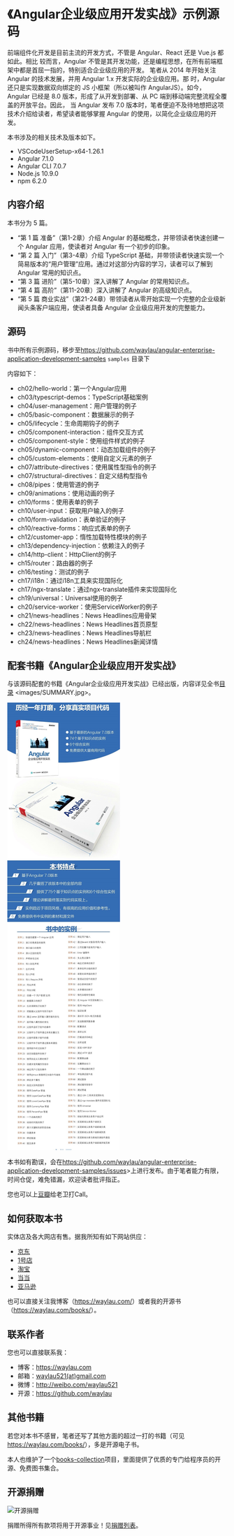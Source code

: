 # 《Angular企业级应用开发实战》示例源码


前端组件化开发是目前主流的开发方式，不管是 Angular、React 还是 Vue.js 都如此。相比 较而言，Angular 不管是其开发功能，还是编程思想，在所有前端框架中都是首屈一指的，特别适合企业级应用的开发。 笔者从 2014 年开始关注 Angular 的技术发展，并用 Angular 1.x 开发实际的企业级应用。那 时，Angular 还只是实现数据双向绑定的 JS 小框架（所以被叫作 AngularJS）。如今，Angular 已经是 8.0 版本，形成了从开发到部署、从 PC 端到移动端完整流程全覆盖的开放平台。因此， 当 Angular 发布 7.0 版本时，笔者便迫不及待地想把这项技术介绍给读者，希望读者能够掌握 Angular 的使用，以简化企业级应用的开发。





本书涉及的相关技术及版本如下。

* VSCodeUserSetup-x64-1.26.1
* Angular 7.1.0
* Angular CLI 7.0.7
* Node.js 10.9.0
* npm 6.2.0

## 内容介绍

本书分为 5 篇。

* “第 1 篇 准备”（第1-2章）介绍 Angular 的基础概念，并带领读者快速创建一个 Angular 应用，使读者对 Angular 有一个初步的印象。
* “第 2 篇 入门”（第3-4章）介绍 TypeScript 基础，并带领读者快速实现一个简易版本的“用户管理”应用。通过对这部分内容的学习，读者可以了解到 Angular 常用的知识点。
* “第 3 篇 进阶”（第5-10章）深入讲解了 Angular 的常用知识点。
* “第 4 篇 高阶”（第11-20章）深入讲解了 Angular 的高级知识点。
* “第 5 篇 商业实战”（第21-24章）带领读者从零开始实现一个完整的企业级新闻头条客户端应用，使读者具备 Angular 企业级应用开发的完整能力。

## 源码

书中所有示例源码，移步至<https://github.com/waylau/angular-enterprise-application-development-samples>  `samples` 目录下

内容如下：

* ch02/hello-world：第一个Angular应用
* ch03/typescript-demos：TypeScript基础案例
* ch04/user-management：用户管理的例子
* ch05/basic-component：数据展示的例子
* ch05/lifecycle：生命周期钩子的例子
* ch05/component-interaction：组件交互方式
* ch05/component-style：使用组件样式的例子
* ch05/dynamic-component：动态加载组件的例子
* ch05/custom-elements：使用自定义元素的例子
* ch07/attribute-directives：使用属性型指令的例子
* ch07/structural-directives：自定义结构型指令 
* ch08/pipes：使用管道的例子
* ch09/animations：使用动画的例子
* ch10/forms：使用表单的例子
* ch10/user-input：获取用户输入的例子
* ch10/form-validation：表单验证的例子
* ch10/reactive-forms：响应式表单的例子
* ch12/customer-app：惰性加载特性模块的例子
* ch13/dependency-injection：依赖注入的例子
* ch14/http-client：HttpClient的例子
* ch15/router：路由器的例子
* ch16/testing：测试的例子
* ch17/i18n：通过i18n工具来实现国际化
* ch17/ngx-translate：通过ngx-translate插件来实现国际化
* ch19/universal：Universal使用的例子
* ch20/service-worker：使用ServiceWorker的例子
* ch21/news-headlines：News Headlines应用骨架
* ch22/news-headlines：News Headlines首页原型
* ch23/news-headlines：News Headlines导航栏
* ch24/news-headlines：News Headlines新闻详情

## 配套书籍《Angular企业级应用开发实战》

与该源码配套的书籍《Angular企业级应用开发实战》已经出版，内容详见全书[目录](SUMMARY.md) <images/SUMMARY.jpg>。

![](images/angular-book.jpg)


本书如有勘误，会在<https://github.com/waylau/angular-enterprise-application-development-samples/issues>>上进行发布。由于笔者能力有限，时间仓促，难免错漏，欢迎读者批评指正。

您也可以上[豆瓣](https://book.douban.com/subject/34450770/)给老卫打Call。


## 如何获取本书

实体店及各大网店有售。据我所知有如下网站供应：

* [京东](https://search.jd.com/Search?keyword=柳伟卫%20Angular企业级应用开发实战&enc=utf-8&wq=柳伟卫%20Angular企业级应用开发实战&pvid=26dca7699970469ba0f6455f689bd4eb)
* [1号店](https://search.yhd.com/c0-0/k%25E6%259F%25B3%25E4%25BC%259F%25E5%258D%25AB%2520Angular%25E4%25BC%2581%25E4%25B8%259A%25E7%25BA%25A7%25E5%25BA%2594%25E7%2594%25A8%25E5%25BC%2580%25E5%258F%2591%25E5%25AE%259E%25E6%2588%2598/)
* [淘宝](https://s.taobao.com/search?q=柳伟卫+Angular企业级应用开发实战&imgfile=&commend=all&ssid=s5-e&search_type=item&sourceId=tb.index&spm=a21bo.2017.201856-taobao-item.1&ie=utf8&initiative_id=tbindexz_20170306)
* [当当](http://search.dangdang.com/?key=%C1%F8%CE%B0%CE%C0%20Angular%C6%F3%D2%B5%BC%B6%D3%A6%D3%C3%BF%AA%B7%A2%CA%B5%D5%BD&act=input)
* [亚马逊](https://www.amazon.cn/s?k=柳伟卫+Angular企业级应用开发实战&__mk_zh_CN=亚马逊网站&ref=nb_sb_noss)


也可以直接关注我博客（<https://waylau.com/>）或者我的开源书（<https://waylau.com/books/>）。


## 联系作者

您也可以直接联系我：

* 博客：https://waylau.com
* 邮箱：[waylau521(at)gmail.com](mailto:waylau521@gmail.com)
* 微博：http://weibo.com/waylau521
* 开源：https://github.com/waylau

## 其他书籍

若您对本书不感冒，笔者还写了其他方面的超过一打的书籍（可见<https://waylau.com/books/>），多是开源电子书。

本人也维护了一个[books-collection](https://github.com/waylau/books-collection)项目，里面提供了优质的专门给程序员的开源、免费图书集合。

## 开源捐赠


![开源捐赠](https://waylau.com/images/showmethemoney-sm.jpg)

捐赠所得所有款项将用于开源事业！见[捐赠列表](https://waylau.com/donate/)。

